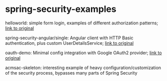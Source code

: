 # spring-security-examples

helloworld: simple form login, examples of different authorization patterns; [link to original](https://github.com/spring-projects/spring-security/tree/5.3.1.RELEASE/samples/boot/helloworld)

spring-security-angular/single: Angular client with HTTP Basic authentication, plus custom UserDetailsService; [link to original](https://github.com/spring-guides/tut-spring-security-and-angular-js/tree/master/single)

oauth-demo: Minimal config integration with Google OAuth2 provider; [link to original](https://github.com/spring-projects/spring-security/tree/5.3.1.RELEASE/samples/boot/oauth2webclient)

acmsac-skeleton: interesting example of heavy configuration/customization of the security process, bypasses many parts of Spring Security
